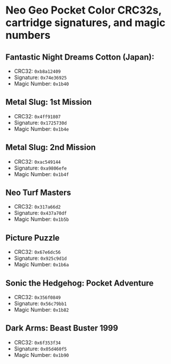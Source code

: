# Neo Geo Pocket Color CRC32s, cartridge signatures, and magic numbers

## Fantastic Night Dreams Cotton (Japan):

- CRC32: `0xb8a12409`
- Signature: `0x74e36925`
- Magic Number: `0x1b40`

## Metal Slug: 1st Mission

- CRC32: `0x4ff91807`
- Signature: `0x1725730d`
- Magic Number: `0x1b4e`

## Metal Slug: 2nd Mission

- CRC32: `0xac549144`
- Signature: `0xa9806efe`
- Magic Number: `0x1b4f`

## Neo Turf Masters

- CRC32: `0x317a66d2`
- Signature: `0x437a70df`
- Magic Number: `0x1b5b`

## Picture Puzzle

- CRC32: `0x67e6dc56`
- Signature: `0x925c9d1d`
- Magic Number: `0x1b6a`

## Sonic the Hedgehog: Pocket Adventure

- CRC32: `0x356f0849`
- Signature: `0x56c79bb1`
- Magic Number: `0x1b82`

## Dark Arms: Beast Buster 1999

- CRC32: `0x6f353f34`
- Signature: `0x05d460f5`
- Magic Number: `0x1b90`

